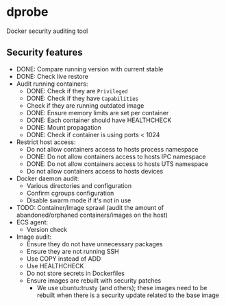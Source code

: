 # dprobe
Docker security auditing tool

## Security features
- DONE: Compare running version with current stable
- DONE: Check live restore
- Audit running containers:
    - DONE: Check if they are `Privileged`
    - DONE: Check if they have `Capabilities`
    - Check if they are running outdated image
    - DONE: Ensure memory limits are set per container
    - DONE: Each container should have HEALTHCHECK
    - DONE: Mount propagation
    - DONE: Check if container is using ports < 1024
- Restrict host access:
    - Do not allow containers access to hosts process namespace
    - DONE: Do not allow containers access to hosts IPC namespace
    - DONE: Do not allow containers access to hosts UTS namespace
    - Do not allow containers access to hosts devices
- Docker daemon audit:
    - Various directories and configuration
    - Confirm cgroups configuration
    - Disable swarm mode if it's not in use
- TODO: Container/Image sprawl (audit the amount of abandoned/orphaned containers/images on the host)
- ECS agent:
    - Version check
- Image audit:
    - Ensure they do not have unnecessary packages
    - Ensure they are not running SSH
    - Use COPY instead of ADD
    - Use HEALTHCHECK
    - Do not store secrets in Dockerfiles
    - Ensure images are rebuilt with security patches
        - We use ubuntu:trusty (and others); these images need to be rebuilt when there is a security update related to the base image
